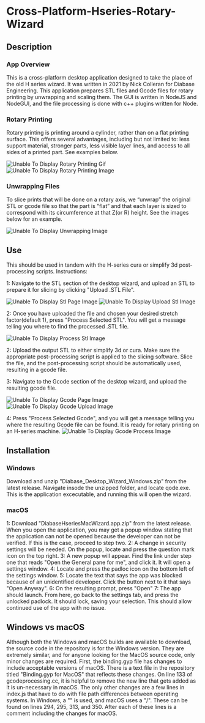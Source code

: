 # Cross-Platform-Hseries-Rotary-Wizard

## Description
### App Overview
This is a cross-platform desktop application designed to take the place of the old H series wizard. It was written in 2021 by Nick Colleran for Diabase Engineering.
This application prepares STL files and Gcode files for rotary printing by unwrapping and scaling them. The GUI is written in NodeJS and NodeGUI, and the file processing is done with c++ plugins written for Node.
### Rotary Printing
Rotary printing is printing around a cylinder, rather than on a flat printing surface. This offers several advantages, including but not limited to: less support material, stronger parts, less visible layer lines, and access to all sides of a printed part. See examples below.

![Unable To Display Rotary Printing Gif][RotaryGif]
![Unable To Display Rotary Printing Image][RotaryImage]

### Unwrapping Files
To slice prints that will be done on a rotary axis, we “unwrap” the original STL or gcode file so that the part is “flat” and that each layer is sized to correspond with its circumference at that Z(or R) height. See the images below for an example. 

![Unable To Display Unwrapping Image][UnwrappingImage]

## Use
This should be used in tandem with the H-series cura or simplify 3d post-processing scripts. 
Instructions:

1: Navigate to the STL section of the desktop wizard, and upload an STL to prepare it for slicing by clicking "Upload .STL File".

![Unable To Display Stl Page Image][STLPage]
![Unable To Display Upload Stl Image][UploadSTL]

2: Once you have uploaded the file and chosen your desired stretch factor(default 1), press "Process Selected STL". You will get a message telling you where to find the processed .STL file. 

![Unable To Display Process Stl Image][ProcessSTL]

2: Upload the output STL to either simplify 3d or cura. Make sure the appropriate post-processing script is applied to the slicing software. Slice the file, and the post-processing script should be automatically used, resulting in a gcode file.

3: Navigate to the Gcode section of the desktop wizard, and upload the resulting gcode file.

![Unable To Display Gcode Page Image][GcodePage]
![Unable To Display Gcode Upload Image][UploadGcode]

4: Press "Process Selected Gcode", and you will get a message telling you where the resulting Gcode file can be found. It is ready for rotary printing on an H-series machine. 
![Unable To Display Gcode Process Image][ProcessGcode]
## Installation
### Windows
Download and unzip "Diabase_Desktop_Wizard_Windows.zip" from the latest release. Navigate insode the unzipped folder, and locate qode.exe. This is the application excecutable, and running this will open the wizard. 
### macOS
1: Download "DiabaseHseriesMacWizard.app.zip" from the latest release. When you open the application, you may get a popup window stating that the application can not be opened because the developer can not be verified. If this is the case, proceed to step two.
2: A change in security settings will be needed. On the popup, locate and press the question mark icon on the top right.
3: A new popup will appear. Find the link under step one that reads "Open the General pane for me", and click it. It will open a settings window. 
4: Locate and press the padloc icon on the bottom left of the settings window. 
5: Locate the text that says the app was blocked because of an unidentified developer. Click the button next to it that says "Open Anyway".
6: On the resulting prompt, press "Open"
7: The app should launch. From here, go back to the settings tab, and press the unlocked padlock. It should lock, saving your selection. This should allow continued use of the app with no issue. 

## Windows vs macOS
Although both the Windows and macOS builds are available to download, the source code in the repository is for the Windows version. They are extremely similar, and for anyone looking for the MacOS source code, only minor changes are required. First, the binding.gyp file has changes to include acceptable versions of macOS. There is a text file in the repository titled "Binding.gyp for MacOS" that reflects these changes. On line 133 of gcodeprocessing.cc, it is helpful to remove the new line that gets added as it is un-necessary in macOS. The only other changes are a few lines in index.js that have to do with file path differences between operating systems. In Windows, a "\" is used, and macOS uses a "/". These can be found on lines 294, 295, 313, and 350. After each of these lines is a comment including the changes for macOS. 

[RotaryGif]: https://github.com/diabase/Cross-Platform-Hseries-Rotary-Wizard/blob/main/ReadMeImages/rotaryPrinting.gif
[RotaryImage]: https://github.com/diabase/Cross-Platform-Hseries-Rotary-Wizard/blob/main/ReadMeImages/Rotary.webp
[UnwrappingImage]: https://github.com/diabase/Cross-Platform-Hseries-Rotary-Wizard/blob/main/ReadMeImages/UnwrappingImage.PNG
[UploadSTL]: https://github.com/diabase/Cross-Platform-Hseries-Rotary-Wizard/blob/main/ReadMeImages/UploadSTL.PNG
[ProcessStl]: https://github.com/diabase/Cross-Platform-Hseries-Rotary-Wizard/blob/main/ReadMeImages/ProcessSTL.PNG
[STLPage]: https://github.com/diabase/Cross-Platform-Hseries-Rotary-Wizard/blob/main/ReadMeImages/STLButton.PNG
[GcodePage]: https://github.com/diabase/Cross-Platform-Hseries-Rotary-Wizard/blob/main/ReadMeImages/GCODEButton.PNG
[UploadGcode]: https://github.com/diabase/Cross-Platform-Hseries-Rotary-Wizard/blob/main/ReadMeImages/GcodeUpload.PNG
[ProcessGcode]: https://github.com/diabase/Cross-Platform-Hseries-Rotary-Wizard/blob/main/ReadMeImages/GcodeProcess.PNG
